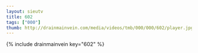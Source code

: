 ```yaml
--- 
layout: sieutv
title: 602
tags: ["000"]
thumb: http://drainmainvein.com/media/videos/tmb/000/000/602/player.jpg
---
```

{% include drainmainvein key="602" %} 
